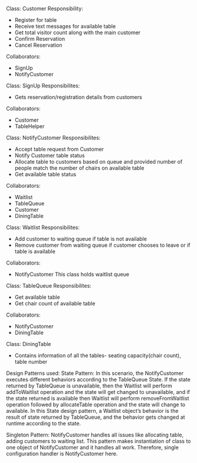 Class: Customer
Responsibility:
-	Register for table
-	Receive text messages for available table
-	Get total visitor count along with the main customer
-	Confirm Reservation
-	Cancel Reservation

Collaborators:
-	SignUp
-	NotifyCustomer


Class: SignUp
Responsibilites:
-	Gets reservation/registration details from customers

Collaborators:
-	Customer
-	TableHelper


Class: NotifyCustomer
Responsibilites:
-	Accept table request from Customer
-	Notify Customer table status
-	Allocate table to customers based on queue and provided number of people match the number of chairs on available table
-	Get available table status

Collaborators:
-	Waitlist
-	TableQueue
-	Customer
-	DiningTable


Class: Waitlist 
Responsibilites:
-	Add customer to waiting queue if table is not available
-	Remove customer from waiting queue if customer chooses to leave or if table is available

Collaborators:
-	NotifyCustomer
This class holds waitlist queue


Class: TableQueue
Responsibilites:
-	Get available table
-	Get chair count of available table

Collaborators:
-	NotifyCustomer
-	DiningTable


Class: DiningTable

-	Contains information of all the tables- seating capacity(chair count), table number

Design Patterns used:
State Pattern:
In this scenario, the NotifyCustomer executes different behaviors according to the TableQueue State. If the state returned by TableQueue is unavailable, then the Waitlist will perform addToWaitlist operation and the state will get changed to unavailable, and if the state returned is available then Waitlist will perform removeFromWaitlist operation followed by allocateTable operation and the state will change to available. In this State design pattern, a Waitlist object’s behavior is the result of state returned by TableQueue, and the behavior gets changed at runtime according to the state.

Singleton Pattern:
NotifyCustomer handles all issues like allocating table, adding customers to waiting list. This pattern makes instantiation of class to one object of NotifyCustomer and it handles all work. Therefore, single configuration handler is NotifyCustomer here.

